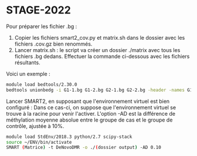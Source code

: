 # STAGE-2022

Pour préparer les fichier .bg :

1) Copier les fichiers smart2_cov.py et matrix.sh dans le dossier avec les fichiers .cov.gz bien renommés.
2) Lancer matrix.sh : le script va créer un dossier ./matrix avec tous les fichiers .bg dedans. Effectuer la commande ci-dessous avec les fichiers résultants.

Voici un exemple :

```bash
module load bedtools/2.30.0
bedtools unionbedg -i G1-1.bg G1-2.bg G2-1.bg G2-2.bg -header -names G1-1 G1-2 G2-1 G2-2 -filler - > MethylMatrix.txt &
```

Lancer SMART2, en supposant que l'environnement virtuel est bien configuré :
Dans ce cas-ci, on suppose que l'environnement virtuel se trouve à la racine pour venir l'activer. L'option -AD est la différence de méthylation moyenne absolue entre le groupe de cas et le groupe de contrôle, ajustée à 10%.

```bash
module load StdEnv/2018.3 python/2.7 scipy-stack
source ~/ENV/bin/activate
SMART (Matrice) -t DeNovoDMR -o ./(dossier output) -AD 0.10
```
